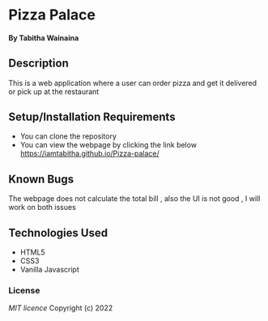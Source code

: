 # Pizza Palace
#### By Tabitha Wainaina
## Description
This is a web application where a user can order pizza and get it delivered or pick up at the restaurant
## Setup/Installation Requirements
* You can clone the repository
* You can view the webpage by clicking the link below
https://iamtabitha.github.io/Pizza-palace/
## Known Bugs
The webpage does not calculate the total bill , also the UI  is not good , I will work on both issues 
## Technologies Used
* HTML5
* CSS3
*   Vanilla Javascript
### License
*MIT licence*
Copyright (c) 2022 
